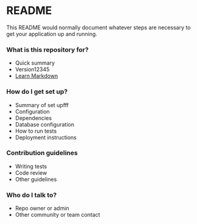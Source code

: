 # README #

This README would normally document whatever steps are necessary to get your application up and running.

### What is this repository for? ###

* Quick summary
* Version12345
* [Learn Markdown](https://bitbucket.org/tutorials/markdowndemo)

### How do I get set up? ###

* Summary of set upfff
* Configuration
* Dependencies
* Database configuration
* How to run tests
* Deployment instructions

### Contribution guidelines ###

* Writing tests
* Code review
* Other guidelines

### Who do I talk to? ###

* Repo owner or admin
* Other community or team contact
